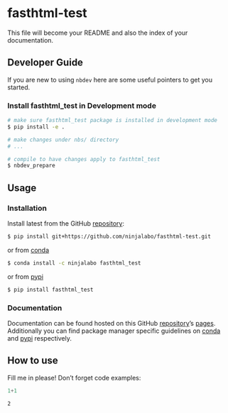 # fasthtml-test


<!-- WARNING: THIS FILE WAS AUTOGENERATED! DO NOT EDIT! -->

This file will become your README and also the index of your
documentation.

## Developer Guide

If you are new to using `nbdev` here are some useful pointers to get you
started.

### Install fasthtml_test in Development mode

``` sh
# make sure fasthtml_test package is installed in development mode
$ pip install -e .

# make changes under nbs/ directory
# ...

# compile to have changes apply to fasthtml_test
$ nbdev_prepare
```

## Usage

### Installation

Install latest from the GitHub
[repository](https://github.com/ninjalabo/fasthtml-test):

``` sh
$ pip install git+https://github.com/ninjalabo/fasthtml-test.git
```

or from [conda](https://anaconda.org/ninjalabo/fasthtml-test)

``` sh
$ conda install -c ninjalabo fasthtml_test
```

or from [pypi](https://pypi.org/project/fasthtml-test/)

``` sh
$ pip install fasthtml_test
```

### Documentation

Documentation can be found hosted on this GitHub
[repository](https://github.com/ninjalabo/fasthtml-test)’s
[pages](https://ninjalabo.github.io/fasthtml-test/). Additionally you
can find package manager specific guidelines on
[conda](https://anaconda.org/ninjalabo/fasthtml-test) and
[pypi](https://pypi.org/project/fasthtml-test/) respectively.

## How to use

Fill me in please! Don’t forget code examples:

``` python
1+1
```

    2
